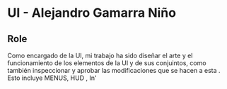 # UI - Alejandro Gamarra Niño
## Role
Como encargado de la UI, mi trabajo ha sido diseñar el arte y el funcionamiento de los elementos de la UI y de sus conjuintos, como también inspeccionar y aprobar las modificaciones que se hacen a esta . Esto incluye MENUS, HUD , In'
<!--stackedit_data:
eyJoaXN0b3J5IjpbMjEwMjQ2NjA2LDE1MjYwNzA0NDFdfQ==
-->